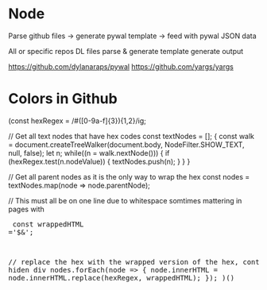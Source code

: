 # Node

Parse github files -> generate pywal template -> feed with pywal JSON data

All or specific repos
DL files
parse & generate template
generate output


https://github.com/dylanaraps/pywal
https://github.com/yargs/yargs

# Colors in Github

(const hexRegex = /#([0-9a-f]{3}){1,2}/ig;

// Get all text nodes that have hex codes
const textNodes = [];
{
    const walk = document.createTreeWalker(document.body, NodeFilter.SHOW_TEXT, null, false);
    let n;
    while((n = walk.nextNode())) {
        if (hexRegex.test(n.nodeValue)) {
            textNodes.push(n);
        }
    }
}

// Get all parent nodes as it is the only way to wrap the hex
const nodes = textNodes.map(node => node.parentNode);

// This must all be on one line due to whitespace somtimes mattering in pages with <pre>
const wrappedHTML ='<span class="hex-color-square" style="background-color: $&">$&</span>';

// replace the hex with the wrapped version of the hex, containing a hiden div
nodes.forEach(node => {
    node.innerHTML = node.innerHTML.replace(hexRegex, wrappedHTML);
});
)()
